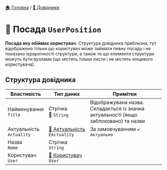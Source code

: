 ﻿[🏠 Головна](../README.MD) / [📘 Довідники](./README.MD)  

# 📘 Посада `UserPosition`
**Посада яку обіймає користувач**. Структура довідника приблизна, тут відображено тільки що користувач може займати певну посаду і не показано ієрархічності структури, а також те що елементи структури можуть бути вузлами (що містять тільки листи і не містять кінцевого користувача).

## Структура довідника
| Властивість | Тип даних | Примітки |
|---|---|---|
| Найменування </br> `Title` | Стрічка </br> 🔧 `String` | Відображувана назва. Складається із значка актуальності (якщо заблоковано) та назви  |
| Актуальність </br> `Actuality` | [🎲 Актуальність](../Enums/EActuality.md) </br> `EActuality` | За замовчуванням `✔️ Актуально` |
| Назва </br> `Name` | Стрічка </br> `String` |  |
| Користувач </br> `User` | [📘 Користувач](./User.md) </br> `User` |  |